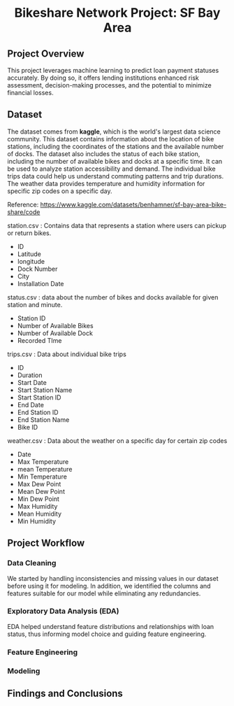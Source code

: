<div align="center">

# Bikeshare Network Project: SF Bay Area

</div></div> 

## Project Overview

This project leverages machine learning to predict loan payment statuses accurately. By doing so, it offers lending institutions enhanced risk assessment, decision-making processes, and the potential to minimize financial losses.

## Dataset

The dataset comes from **kaggle**, which is the world's largest data science community. 
This dataset contains information about the location of bike stations, including the coordinates of the stations and the available number of docks. The dataset also includes the status of each bike station, including the number of available bikes and docks at a specific time. It can be used to analyze station accessibility and demand. The individual bike trips data could help us understand commuting patterns and trip durations. The weather data provides temperature and humidity
information for specific zip codes on a specific day.

Reference: https://www.kaggle.com/datasets/benhamner/sf-bay-area-bike-share/code

station.csv : Contains data that represents a station where users can pickup or return bikes.
  - ID
  - Latitude
  - longitude
  - Dock Number
  - City
  - Installation Date

status.csv : data about the number of bikes and docks available for given station and minute.
  - Station ID
  - Number of Available Bikes
  - Number of Available Dock
  - Recorded TIme

trips.csv : Data about individual bike trips
  - ID
  - Duration
  - Start Date
  - Start Station Name
  - Start Station ID
  - End Date
  - End Station ID
  - End Station Name
  - Bike ID

weather.csv : Data about the weather on a specific day for certain zip codes
  - Date
  - Max Temperature
  - mean Temperature
  - Min Temperature
  - Max Dew Point
  - Mean Dew Point
  - Min Dew Point
  - Max Humidity
  - Mean Humidity
  - Min Humidity

## Project Workflow

### Data Cleaning
We started by handling inconsistencies and missing values in our dataset before using it for modeling. In addition, we identified the columns and features suitable for our model while eliminating any redundancies.

### Exploratory Data Analysis (EDA)
EDA helped understand feature distributions and relationships with loan status, thus informing model choice and guiding feature engineering.

### Feature Engineering


### Modeling



## Findings and Conclusions
